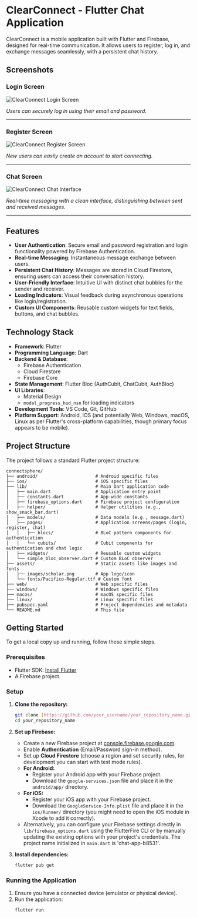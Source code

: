 # ClearConnect - Flutter Chat Application

ClearConnect is a mobile application built with Flutter and Firebase, designed for real-time communication. It allows users to register, log in, and exchange messages seamlessly, with a persistent chat history.

##  Screenshots

### Login Screen
![ClearConnect Login Screen](https://github.com/user-attachments/assets/704231ed-1858-43b4-b9fd-e3084d348c77)

*Users can securely log in using their email and password.*

---

### Register Screen
![ClearConnect Register Screen](https://github.com/user-attachments/assets/f44e74be-4ac4-4010-9f50-03aa9b1f4d25)

*New users can easily create an account to start connecting.*

---

### Chat Screen
![ClearConnect Chat Interface](https://github.com/user-attachments/assets/25d7daa8-2f57-4157-8f60-8ace1c1c478e)

*Real-time messaging with a clean interface, distinguishing between sent and received messages.*

---

## Features

* **User Authentication**: Secure email and password registration and login functionality powered by Firebase Authentication.
* **Real-time Messaging**: Instantaneous message exchange between users.
* **Persistent Chat History**: Messages are stored in Cloud Firestore, ensuring users can access their conversation history.
* **User-Friendly Interface**: Intuitive UI with distinct chat bubbles for the sender and receiver.
* **Loading Indicators**: Visual feedback during asynchronous operations like login/registration.
* **Custom UI Components**: Reusable custom widgets for text fields, buttons, and chat bubbles.

## Technology Stack

* **Framework**: Flutter
* **Programming Language**: Dart
* **Backend & Database**:
    * Firebase Authentication
    * Cloud Firestore
    * Firebase Core
* **State Management**: Flutter Bloc (AuthCubit, ChatCubit, AuthBloc)
* **UI Libraries**:
    * Material Design
    * `modal_progress_hud_nsn` for loading indicators
* **Development Tools**: VS Code, Git, GitHub
* **Platform Support**: Android, iOS (and potentially Web, Windows, macOS, Linux as per Flutter's cross-platform capabilities, though primary focus appears to be mobile).

## Project Structure

The project follows a standard Flutter project structure:

```
connectsphere/
├── android/                      # Android specific files
├── ios/                          # iOS specific files
├── lib/                          # Main Dart application code
│   ├── main.dart                 # Application entry point
│   ├── constants.dart            # App-wide constants
│   ├── firebase_options.dart     # Firebase project configuration
│   ├── helper/                   # Helper utilities (e.g., show_snack_bar.dart)
│   ├── models/                   # Data models (e.g., message.dart)
│   ├── pages/                    # Application screens/pages (login, register, chat)
│   │   ├── blocs/                # BLoC pattern components for authentication
│   │   └── cubits/               # Cubit components for authentication and chat logic
│   ├── widgets/                  # Reusable custom widgets
│   └── simple_bloc_observer.dart # Custom BLoC observer
├── assets/                       # Static assets like images and fonts
│   ├── images/scholar.png        # App logo/icon
│   └── fonts/Pacifico-Regular.ttf # Custom font
├── web/                          # Web specific files
├── windows/                      # Windows specific files
├── macos/                        # macOS specific files
├── linux/                        # Linux specific files
├── pubspec.yaml                  # Project dependencies and metadata
└── README.md                     # This file
```

## Getting Started

To get a local copy up and running, follow these simple steps.

### Prerequisites

* Flutter SDK: [Install Flutter](https://flutter.dev/docs/get-started/install)
* A Firebase project.

### Setup

1.  **Clone the repository:**
    ```sh
    git clone [https://github.com/your_username/your_repository_name.git](https://github.com/your_username/your_repository_name.git)
    cd your_repository_name
    ```
2.  **Set up Firebase:**
    * Create a new Firebase project at [console.firebase.google.com](https://console.firebase.google.com/).
    * Enable **Authentication** (Email/Password sign-in method).
    * Set up **Cloud Firestore** (choose a region and set security rules, for development you can start with test mode rules).
    * **For Android:**
        * Register your Android app with your Firebase project.
        * Download the `google-services.json` file and place it in the `android/app/` directory.
    * **For iOS:**
        * Register your iOS app with your Firebase project.
        * Download the `GoogleService-Info.plist` file and place it in the `ios/Runner/` directory (you might need to open the iOS module in Xcode to add it correctly).
    * Alternatively, you can configure your Firebase settings directly in `lib/firebase_options.dart` using the FlutterFire CLI or by manually updating the existing options with your project's credentials. The project name initialized in `main.dart` is 'chat-app-b8531'.

3.  **Install dependencies:**
    ```sh
    flutter pub get
    ```

### Running the Application

1.  Ensure you have a connected device (emulator or physical device).
2.  Run the application:
    ```sh
    flutter run
    ```
